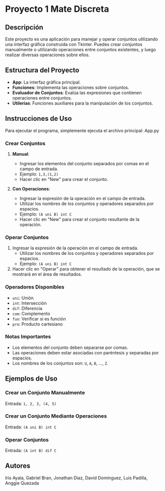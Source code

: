 # Proyecto 1 Mate Discreta

## Descripción
Este proyecto es una aplicación para manejar y operar conjuntos utilizando una interfaz gráfica construida con Tkinter. Puedes crear conjuntos manualmente o utilizando operaciones entre conjuntos existentes, y luego realizar diversas operaciones sobre ellos.

## Estructura del Proyecto

- **App**: La interfaz gráfica principal.
- **Funciones**: Implementa las operaciones sobre conjuntos.
- **Evaluador de Conjuntos**: Evalúa las expresiones que contienen operaciones entre conjuntos.
- **Utilerias**: Funciones auxiliares para la manipulación de los conjuntos.

## Instrucciones de Uso
Para ejecutar el programa, simplemente ejecuta el archivo principal: App.py
### Crear Conjuntos

1. **Manual**: 
   - Ingresar los elementos del conjunto separados por comas en el campo de entrada.
   - Ejemplo: `1,3,(1,2)`
   - Hacer clic en "New" para crear el conjunto.

2. **Con Operaciones**:
   - Ingresar la expresión de la operación en el campo de entrada. 
   - Utilizar los nombres de los conjuntos y operadores separados por espacios.
   - Ejemplo: `(A uni B) int C`
   - Hacer clic en "New" para crear el conjunto resultante de la operación.

### Operar Conjuntos

1. Ingresar la expresión de la operación en el campo de entrada.
   - Utilizar los nombres de los conjuntos y operadores separados por espacios.
   - Ejemplo: `(A uni B) int C`
2. Hacer clic en "Operar" para obtener el resultado de la operación, que se mostrará en el área de resultados.

### Operadores Disponibles

- `uni`: Unión
- `int`: Intersección
- `dif`: Diferencia
- `com`: Complemento
- `fun`: Verificar si es función
- `pro`: Producto cartesiano

### Notas Importantes

- Los elementos del conjunto deben separarse por comas.
- Las operaciones deben estar asociadas con paréntesis y separadas por espacios.
- Los nombres de los conjuntos son: `U`, `A`, `B`, ..., `Z`.

## Ejemplos de Uso

### Crear un Conjunto Manualmente

Entrada: `1, 2, 3, (4, 5)`

### Crear un Conjunto Mediante Operaciones

Entrada: `(A uni B) int C`

### Operar Conjuntos

Entrada: `(A int B) dif C`

## Autores

Iris Ayala, Gabriel Bran, Jonathan Diaz, David Dominguez, Luis Padilla, Anggie Quezada